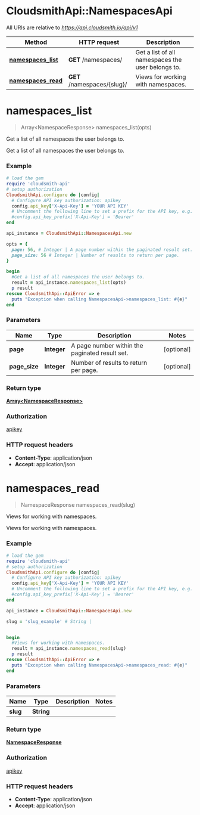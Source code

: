 # CloudsmithApi::NamespacesApi

All URIs are relative to *https://api.cloudsmith.io/api/v1*

Method | HTTP request | Description
------------- | ------------- | -------------
[**namespaces_list**](NamespacesApi.md#namespaces_list) | **GET** /namespaces/ | Get a list of all namespaces the user belongs to.
[**namespaces_read**](NamespacesApi.md#namespaces_read) | **GET** /namespaces/{slug}/ | Views for working with namespaces.


# **namespaces_list**
> Array&lt;NamespaceResponse&gt; namespaces_list(opts)

Get a list of all namespaces the user belongs to.

Get a list of all namespaces the user belongs to.

### Example
```ruby
# load the gem
require 'cloudsmith-api'
# setup authorization
CloudsmithApi.configure do |config|
  # Configure API key authorization: apikey
  config.api_key['X-Api-Key'] = 'YOUR API KEY'
  # Uncomment the following line to set a prefix for the API key, e.g. 'Bearer' (defaults to nil)
  #config.api_key_prefix['X-Api-Key'] = 'Bearer'
end

api_instance = CloudsmithApi::NamespacesApi.new

opts = { 
  page: 56, # Integer | A page number within the paginated result set.
  page_size: 56 # Integer | Number of results to return per page.
}

begin
  #Get a list of all namespaces the user belongs to.
  result = api_instance.namespaces_list(opts)
  p result
rescue CloudsmithApi::ApiError => e
  puts "Exception when calling NamespacesApi->namespaces_list: #{e}"
end
```

### Parameters

Name | Type | Description  | Notes
------------- | ------------- | ------------- | -------------
 **page** | **Integer**| A page number within the paginated result set. | [optional] 
 **page_size** | **Integer**| Number of results to return per page. | [optional] 

### Return type

[**Array&lt;NamespaceResponse&gt;**](NamespaceResponse.md)

### Authorization

[apikey](../README.md#apikey)

### HTTP request headers

 - **Content-Type**: application/json
 - **Accept**: application/json



# **namespaces_read**
> NamespaceResponse namespaces_read(slug)

Views for working with namespaces.

Views for working with namespaces.

### Example
```ruby
# load the gem
require 'cloudsmith-api'
# setup authorization
CloudsmithApi.configure do |config|
  # Configure API key authorization: apikey
  config.api_key['X-Api-Key'] = 'YOUR API KEY'
  # Uncomment the following line to set a prefix for the API key, e.g. 'Bearer' (defaults to nil)
  #config.api_key_prefix['X-Api-Key'] = 'Bearer'
end

api_instance = CloudsmithApi::NamespacesApi.new

slug = 'slug_example' # String | 


begin
  #Views for working with namespaces.
  result = api_instance.namespaces_read(slug)
  p result
rescue CloudsmithApi::ApiError => e
  puts "Exception when calling NamespacesApi->namespaces_read: #{e}"
end
```

### Parameters

Name | Type | Description  | Notes
------------- | ------------- | ------------- | -------------
 **slug** | **String**|  | 

### Return type

[**NamespaceResponse**](NamespaceResponse.md)

### Authorization

[apikey](../README.md#apikey)

### HTTP request headers

 - **Content-Type**: application/json
 - **Accept**: application/json



